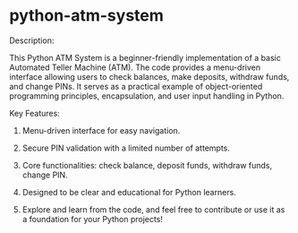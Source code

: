 # python-atm-system

Description:

This Python ATM System is a beginner-friendly implementation of a basic Automated Teller Machine (ATM). The code provides a menu-driven interface allowing users to check balances, make deposits, withdraw funds, and change PINs. It serves as a practical example of object-oriented programming principles, encapsulation, and user input handling in Python.

Key Features:

1. Menu-driven interface for easy navigation.
2. Secure PIN validation with a limited number of attempts.
3. Core functionalities: check balance, deposit funds, withdraw funds, change PIN.
4. Designed to be clear and educational for Python learners.

5. Explore and learn from the code, and feel free to contribute or use it as a foundation for your Python projects!

